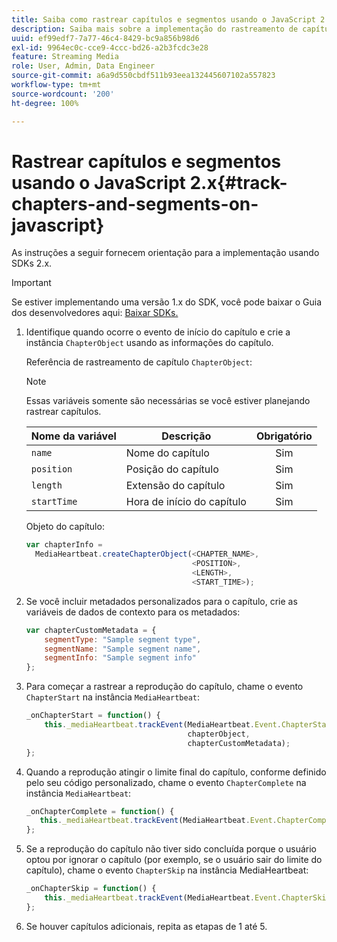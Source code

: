 ```yaml
---
title: Saiba como rastrear capítulos e segmentos usando o JavaScript 2.x
description: Saiba mais sobre a implementação do rastreamento de capítulos e segmentos usando o SDK de mídia em aplicativos de navegador (JS).
uuid: ef99edf7-7a77-46c4-8429-bc9a856b98d6
exl-id: 9964ec0c-cce9-4ccc-bd26-a2b3fcdc3e28
feature: Streaming Media
role: User, Admin, Data Engineer
source-git-commit: a6a9d550cbdf511b93eea132445607102a557823
workflow-type: tm+mt
source-wordcount: '200'
ht-degree: 100%

---
```


# Rastrear capítulos e segmentos usando o JavaScript 2.x{#track-chapters-and-segments-on-javascript}

As instruções a seguir fornecem orientação para a implementação usando SDKs 2.x.

>[!IMPORTANT]
>
> Se estiver implementando uma versão 1.x do SDK, você pode baixar o Guia dos desenvolvedores aqui: [Baixar SDKs.](/help/getting-started/download-sdks.md)

1. Identifique quando ocorre o evento de início do capítulo e crie a instância `ChapterObject` usando as informações do capítulo.

   Referência de rastreamento de capítulo `ChapterObject`:

   >[!NOTE]
   >
   >Essas variáveis somente são necessárias se você estiver planejando rastrear capítulos.

   | Nome da variável | Descrição | Obrigatório |
   | --- | --- | :---: |
   | `name` | Nome do capítulo | Sim |
   | `position` | Posição do capítulo | Sim |
   | `length` | Extensão do capítulo | Sim |
   | `startTime` | Hora de início do capítulo | Sim |

   Objeto do capítulo:

   ```js
   var chapterInfo =  
     MediaHeartbeat.createChapterObject(<CHAPTER_NAME>,  
                                        <POSITION>,  
                                        <LENGTH>,  
                                        <START_TIME>);
   ```

1. Se você incluir metadados personalizados para o capítulo, crie as variáveis de dados de contexto para os metadados:

   ```js
   var chapterCustomMetadata = {
       segmentType: "Sample segment type",  
       segmentName: "Sample segment name",  
       segmentInfo: "Sample segment info"
   };
   ```

1. Para começar a rastrear a reprodução do capítulo, chame o evento `ChapterStart` na instância `MediaHeartbeat`:

   ```js
   _onChapterStart = function() {
       this._mediaHeartbeat.trackEvent(MediaHeartbeat.Event.ChapterStart,  
                                       chapterObject,  
                                       chapterCustomMetadata);
   };
   ```

1. Quando a reprodução atingir o limite final do capítulo, conforme definido pelo seu código personalizado, chame o evento `ChapterComplete` na instância `MediaHeartbeat`:

   ```js
   _onChapterComplete = function() {
      this._mediaHeartbeat.trackEvent(MediaHeartbeat.Event.ChapterComplete);
   };
   ```

1. Se a reprodução do capítulo não tiver sido concluída porque o usuário optou por ignorar o capítulo (por exemplo, se o usuário sair do limite do capítulo), chame o evento `ChapterSkip` na instância MediaHeartbeat:

   ```js
   _onChapterSkip = function() {
       this._mediaHeartbeat.trackEvent(MediaHeartbeat.Event.ChapterSkip);
   };
   ```

1. Se houver capítulos adicionais, repita as etapas de 1 até 5.
